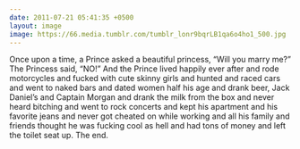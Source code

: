 ```yaml
---
date: 2011-07-21 05:41:35 +0500
layout: image
image: https://66.media.tumblr.com/tumblr_lonr9bqrLB1qa6o4ho1_500.jpg
---
```

Once upon a time, a Prince asked a beautiful princess, “Will you marry me?” The Princess said, “NO!” And the Prince lived happily ever after and rode motorcycles and fucked with cute skinny girls and hunted and raced cars and went to naked bars and dated women half his age and drank beer, Jack Daniel’s and Captain Morgan and drank the milk from the box and never heard bitching and went to rock concerts and kept his apartment and his favorite jeans and never got cheated on while working and all his family and friends thought he was fucking cool as hell and had tons of money and left the toilet seat up. The end.
